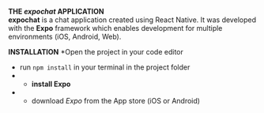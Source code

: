 **THE *expochat* APPLICATION**<br>
**expochat** is a chat application created using React Native. It was developed with the **Expo** framework which enables development for multiple environments (iOS, Android, Web).
<br>

**INSTALLATION**
*Open the project in your code editor
* run `npm install` in your terminal in the project folder
*  * **install Expo**
* * download *Expo* from the App store (iOS or Android)   
